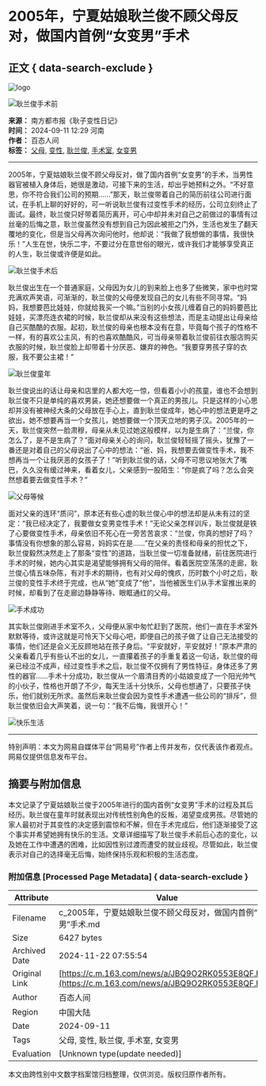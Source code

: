 # 2005年，宁夏姑娘耿兰俊不顾父母反对，做国内首例“女变男”手术

## 正文 { data-search-exclude }


![logo](https://static.ws.126.net/163/frontend/images/logo-netease.png)

![耿兰俊手术前](https://nimg.ws.126.net/?url=http%3A%2F%2Fdingyue.ws.126.net%2F2024%2F0911%2Fe37f19efj00sjmsds00udd000v900tlp.jpg&thumbnail=750x2147483647&quality=75&type=jpg)

**来源：** 南方都市报《耿子变性日记》  
**时间：** 2024-09-11 12:29 河南  
**作者：** 百态人间  
**标签：** [父母](https://news.163.com/keywords/7/3/72366bcd/1.html), [变性](https://news.163.com/keywords/5/d/53d86027/1.html), [耿兰俊](https://news.163.com/keywords/8/3/803f51704fca/1.html), [手术室](https://news.163.com/keywords/6/4/624b672f5ba4/1.html), [女变男](https://news.163.com/keywords/5/7/597353d87537/1.html)

---

2005年，宁夏姑娘耿兰俊不顾父母反对，做了国内首例“女变男”的手术，当男性器官被植入身体后，她很是激动，可接下来的生活，却出乎她预料之外。“不好意思，你不符合我们公司的预期……”那天，耿兰俊带着自己的简历前往公司进行面试，在手机上聊的好好的，可一听说耿兰俊有过变性手术的经历，公司立刻终止了面试。最终，耿兰俊只好带着简历离开，可心中却并未对自己之前做过的事情有过丝毫的后悔之意，耿兰俊虽然没有想到自己为因此被拒之门外，生活也发生了翻天覆地的变化，但是当父母再次询问他时，他却说：“我做了我想做的事情，我很快乐！”人生在世，快乐二字，不要过分在意世俗的眼光，或许我们才能够享受真正的人生，耿兰俊或许便是如此。

![耿兰俊手术后](https://nimg.ws.126.net/?url=http%3A%2F%2Fcms-bucket.ws.126.net%2F2022%2F0630%2F217901abj00re9ui5000wc000ev00evc.jpg&thumbnail=90x2147483647&quality=75&type=jpg)

耿兰俊出生在一个普通家庭，父母因为女儿的到来脸上也多了些微笑，家中也时常充满欢声笑语，可渐渐的，耿兰俊的父母便发现自己的女儿有些不同寻常。“妈妈，我想要芭比娃娃，你就给我买一个嘛。”当别的小女孩儿缠着自己的妈妈要芭比娃娃，买漂亮连衣裙的时候，耿兰俊却从来没有这些想法，而是主动提出让母亲给自己买酷酷的衣服。起初，耿兰俊的母亲也根本没有在意，毕竟每个孩子的性格不一样，有的喜欢公主风，有的也喜欢酷酷风，可当母亲带着耿兰俊前往衣服店购买衣服的时候，耿兰俊脸上却带着十分厌恶、嫌弃的神色。“我要穿男孩子穿的衣服，我不要公主裙！”

![耿兰俊童年](https://nimg.ws.126.net/?url=http%3A%2F%2Fdingyue.ws.126.net%2F2024%2F0911%2F3e4ee66aj00sjmse700sbd000v900k1p.jpg&thumbnail=750x2147483647&quality=75&type=webp)

耿兰俊说出的话让母亲和店里的人都大吃一惊，但看着小小的孩童，谁也不会想到耿兰俊不只是单纯的喜欢男装，她还想要做一个真正的男孩儿。只是这样的小心思却并没有被神经大条的父母放在手心上，直到耿兰俊成年，她心中的想法更是呼之欲出，她不想要再当一个女孩儿，她想要做一个顶天立地的男子汉。2005年的一天，耿兰俊突然一脸肃穆，母亲从未见过她这般模样，以为是生病了：“兰俊，你怎么了，是不是生病了？”面对母亲关心的询问，耿兰俊轻轻摇了摇头，犹豫了一番还是对着自己的父母说出了心中的想法：“爸、妈，我想要去做变性手术，我不想再当一个让我厌恶的女孩子了！”听到耿兰俊的话，父母不可思议地张大了嘴巴，久久没有缓过神来，看着女儿，父亲感到一股陌生：“你是疯了吗？怎么会突然想着要去做变性手术？”

![父母等候](https://nimg.ws.126.net/?url=http%3A%2F%2Fdingyue.ws.126.net%2F2024%2F0911%2Fb6f617d1j00sjmseo00rhd000uq00qmp.jpg&thumbnail=750x2147483647&quality=75&type=webp)

面对父亲的连环“质问”，原本还有些心虚的耿兰俊心中的想法却是从未有过的坚定：“我已经决定了，我要做女变男变性手术！”无论父亲怎样训斥，耿兰俊就是铁了心要做变性手术，母亲依旧不死心在一旁苦苦哀求：“兰俊，你真的想好了吗？事情没有你想象的那么容易，妈妈实在是……”在父亲的责怪和母亲的担忧之下，耿兰俊毅然决然走上了那条“变性”的道路，当耿兰俊一切准备就绪，前往医院进行手术的时候，她内心其实是渴望能够拥有父母的陪伴。看着医院空荡荡的走廊，耿兰俊心情五味杂陈，有对手术的期待，也有对父母的愧疚，历时数个小时之后，耿兰俊的变性手术终于完成，也从“她”变成了“他”，当他被医生们从手术室推出来的时候，却看到了在走廊边静静等待、眼眶通红的父母。

![手术成功](https://nimg.ws.126.net/?url=http%3A%2F%2Fdingyue.ws.126.net%2F2024%2F0911%2F81d2f848j00sjmsfq005pd000lq00nop.jpg&thumbnail=750x2147483647&quality=75&type=webp)

其实耿兰俊刚进手术室不久，父母便从家中匆忙赶到了医院，他们一直在手术室外默默等待，或许这就是可怜天下父母心吧，即便自己的孩子做了让自己无法接受的事情，他们还是会义无反顾地站在孩子身后。“平安就好，平安就好！”原本严肃的父亲看着几乎有些认不出的女儿，一直攥着孩子的手重复着这一句话，耿兰俊的母亲已经泣不成声，经过变性手术之后，耿兰俊不仅拥有了男性特征，身体还多了男性的器官……手术十分成功，耿兰俊从一个眉清目秀的小姑娘变成了一个阳光帅气的小伙子，性格也开朗了不少，每天生活十分快乐，父母也想通了，只要孩子快乐，他们就别无所求。虽然后来耿兰俊会因为变性手术遭遇一些公司的“排斥”，但耿兰俊依旧会大声笑着，说一句：“我不后悔，我很开心！”

![快乐生活](https://nimg.ws.126.net/?url=http%3A%2F%2Fdingyue.ws.126.net%2F2024%2F0911%2F272a6708j00sjmsgh005sd000j700b0p.jpg&thumbnail=750x2147483647&quality=75&type=webp)

---

特别声明：本文为网易自媒体平台“网易号”作者上传并发布，仅代表该作者观点。网易仅提供信息发布平台。

## 摘要与附加信息

<!-- tcd_abstract -->
本文记录了宁夏姑娘耿兰俊于2005年进行的国内首例“女变男”手术的过程及其后经历。耿兰俊在童年时就表现出对传统性别角色的反叛，渴望变成男孩。尽管她的家人最初对于其变性的决定感到震惊和不解，但在手术完成后，他们逐渐接受了这个事实并希望她拥有快乐的生活。文章详细描写了耿兰俊手术前后心态的变化，以及她在工作中遭遇的困难，比如因性别过渡而遭受的就业歧视。尽管如此，耿兰俊表示对自己的选择毫无后悔，始终保持乐观和积极的生活态度。
<!-- tcd_abstract_end -->

### 附加信息 [Processed Page Metadata] { data-search-exclude }

| Attribute       | Value                                  |
|-----------------|----------------------------------------|
| Filename        | c_2005年，宁夏姑娘耿兰俊不顾父母反对，做国内首例“女变男”手术.md                             |
| Size            | 6427 bytes                           |
| Archived Date   | 2024-11-22 07:55:54                             |
| Original Link   | [https://c.m.163.com/news/a/JBQ9O2RK0553E8QF.html](https://c.m.163.com/news/a/JBQ9O2RK0553E8QF.html)                       |
| Author          | 百态人间                               |
| Region          | 中国大陆                               |
| Date            | 2024-09-11                                 |
| Tags            | 父母, 变性, 耿兰俊, 手术室, 女变男                                 |
| Evaluation            | [Unknown type(update needed)]                                 |
<!-- tcd_table_end -->

本文由跨性别中文数字档案馆归档整理，仅供浏览。版权归原作者所有。
